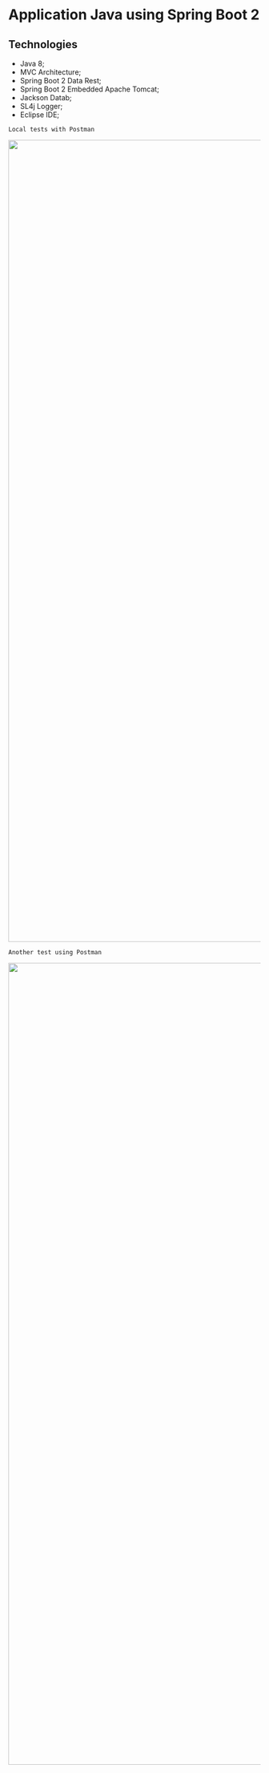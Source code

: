 # Application Java using Spring Boot 2      

## Technologies

* Java 8;
*  MVC Architecture;
* Spring Boot 2 Data Rest;
* Spring Boot 2 Embedded Apache Tomcat;
* Jackson Datab;
* SL4j Logger;
* Eclipse IDE;

```
Local tests with Postman
```
<p align="center">
  <img width="1600" src="https://github.com/marcosabreu39/Agenda_Spring_Angularjs_Hibernate/blob/master/src/main/webapp/extras/cadastro_usuario.gif">
</p>

```
Another test using Postman
```
<p align="center">
  <img width="1600" src="https://github.com/marcosabreu39/Agenda_Spring_Angularjs_Hibernate/blob/master/src/main/webapp/extras/cadastro_usuario.gif">
</p>
